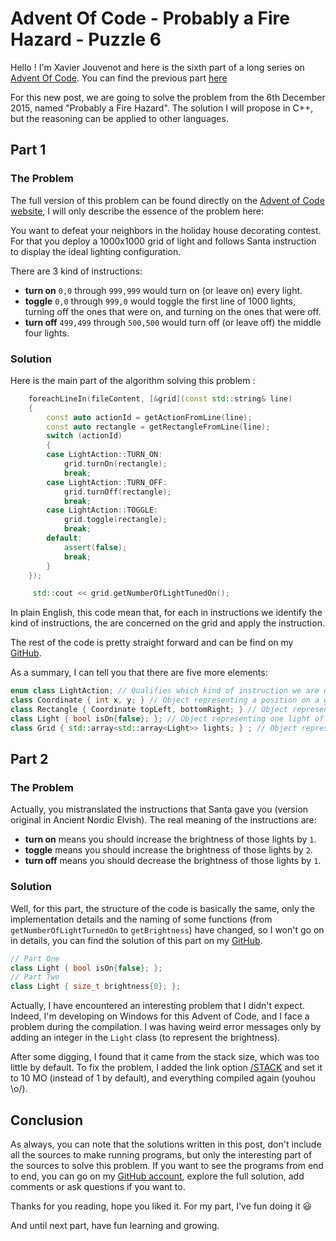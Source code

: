 # Advent Of Code - Probably a Fire Hazard - Puzzle 6

Hello ! I'm Xavier Jouvenot and here is the sixth part of a long series on [Advent Of Code](https://adventofcode.com). You can find the previous part [here](2019-06-28-AdventOfCode2015-Day5-Doesn-t-He-Have-Intern-Elves-For-This.md)

For this new post, we are going to solve the problem from the 6th December 2015, named "Probably a Fire Hazard".
The solution I will propose in C++, but the reasoning can be applied to other languages.

## Part 1

### The Problem

The full version of this problem can be found directly on the [Advent of Code website](https://adventofcode.com/2015/day/6), I will only describe the essence of the problem here:

You want to defeat your neighbors in the holiday house decorating contest.
For that you deploy a 1000x1000 grid of light and follows Santa instruction to display the ideal lighting configuration.

There are 3 kind of instructions:

- **turn on** `0,0` through `999,999` would turn on (or leave on) every light.
- **toggle** `0,0` through `999,0` would toggle the first line of 1000 lights, turning off the ones that were on, and turning on the ones that were off.
- **turn off** `499,499` through `500,500` would turn off (or leave off) the middle four lights.

### Solution

Here is the main part of the algorithm solving this problem :

```c++
    foreachLineIn(fileContent, [&grid](const std::string& line)
    {
        const auto actionId = getActionFromLine(line);
        const auto rectangle = getRectangleFromLine(line);
        switch (actionId)
        {
        case LightAction::TURN_ON:
            grid.turnOn(rectangle);
            break;
        case LightAction::TURN_OFF:
            grid.turnOff(rectangle);
            break;
        case LightAction::TOGGLE:
            grid.toggle(rectangle);
            break;
        default:
            assert(false);
            break;
        }
    });

     std::cout << grid.getNumberOfLightTunedOn();
```

In plain English, this code mean that, for each in instructions we identify the kind of instructions, the are concerned on the grid and apply the instruction.

The rest of the code is pretty straight forward and can be find on my [GitHub](https://github.com/Xav83/AdventOfCode/tree/2015.06/2015/Day6).

As a summary, I can tell you that there are five more elements:

```c++
enum class LightAction; // Qualifies which kind of instruction we are dealing with
class Coordinate { int x, y; } // Object representing a position on a grid (use in Day 3)
class Rectangle { Coordinate topLeft, bottomRight; } // Object representing an area
class Light { bool isOn{false}; }; // Object representing one light of the grid
class Grid { std::array<std::array<Light>> lights; } ; // Object representing the grid of lights
```

## Part 2

### The Problem

Actually, you mistranslated the instructions that Santa gave you (version original in Ancient Nordic Elvish).
The real meaning of the instructions are:

- **turn on** means you should increase the brightness of those lights by `1`.
- **toggle** means you should increase the brightness of those lights by `2`.
- **turn off** means you should decrease the brightness of those lights by `1`.

### Solution

Well, for this part, the structure of the code is basically the same, only the implementation details and the naming of some functions (from `getNumberOfLightTurnedOn` to `getBrightness`) have changed, so I won't go on in details, you can find the solution of this part on my [GitHub](https://github.com/Xav83/AdventOfCode/tree/2015.06).

```c++
// Part One
class Light { bool isOn{false}; };
// Part Two
class Light { size_t brightness{0}; };
```

Actually, I have encountered an interesting problem that I didn't expect.
Indeed, I'm developing on Windows for this Advent of Code, and I face a problem during the compilation. I was having weird error messages only by adding an integer in the `Light` class (to represent the brightness).

After some digging, I found that it came from the stack size, which was too little by default. To fix the problem, I added the link option [/STACK](https://docs.microsoft.com/fr-fr/cpp/build/reference/stack-stack-allocations?view=vs-2019) and set it to 10 MO (instead of 1 by default), and everything compiled again (youhou \o/).

## Conclusion

As always, you can note that the solutions written in this post, don't include all the sources to make running programs, but only the interesting part of the sources to solve this problem.
If you want to see the programs from end to end, you can go on my [GitHub account](https://github.com/Xav83/AdventOfCode/tree/2015.0-6/2015/Day6), explore the full solution, add comments or ask questions if you want to.

Thanks for you reading, hope you liked it. For my part, I've fun doing it 😃

And until next part, have fun learning and growing.
